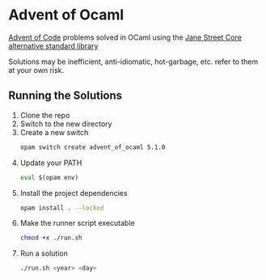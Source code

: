 # Advent of Ocaml

[Advent of Code](https://adventofcode.com/) problems solved in OCaml using the [Jane Street Core alternative standard library](https://opensource.janestreet.com/core/)

Solutions may be inefficient, anti-idiomatic, hot-garbage, etc. refer to them at your own risk.

## Running the Solutions

1. Clone the repo
2. Switch to the new directory
3. Create a new switch 
    ```bash
    opam switch create advent_of_ocaml 5.1.0
    ```
4. Update your PATH
    ```bash
    eval $(opam env)
    ```
5. Install the project dependencies
    ```bash
    opam install . --locked
    ```
6. Make the runner script executable
    ```bash
    chmod +x ./run.sh
    ```
7. Run a solution
    ```bash
    ./run.sh <year> <day>
    ```